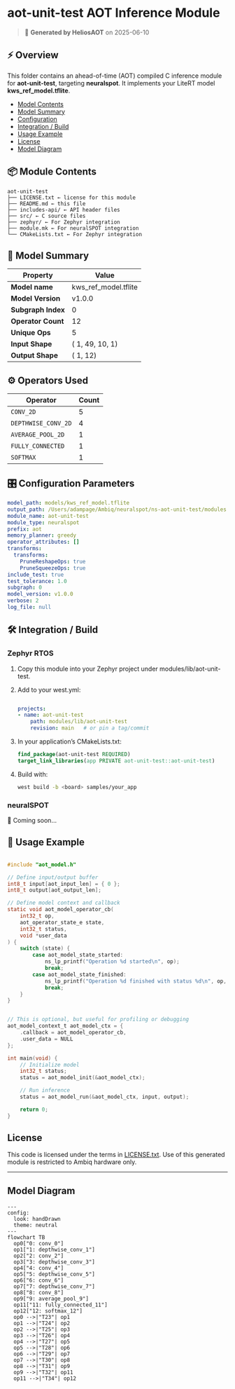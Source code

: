 # aot-unit-test AOT Inference Module

> 🔧 **Generated by HeliosAOT** on 2025-06-10

## ⚡️ Overview

This folder contains an ahead-of-time (AOT) compiled C inference module for **aot-unit-test**, targeting **neuralspot**.
It implements your LiteRT model **kws_ref_model.tflite**.

- [Model Contents](#module-contents)
- [Model Summary](#model-summary)
- [Configuration](#configuration)
- [Integration / Build](#integration--build)
- [Usage Example](#usage-example)
- [License](#license)
- [Model Diagram](#model-diagram)

## 📦 Module Contents

```console
aot-unit-test
├── LICENSE.txt ← license for this module
├── README.md ← this file
├── includes-api/ ← API header files
├── src/ ← C source files
├── zephyr/ ← For Zephyr integration
├── module.mk ← For neuralSPOT integration
└── CMakeLists.txt ← For Zephyr integration
```

## 🧠 Model Summary

| Property               | Value                         |
|------------------------|-------------------------------|
| **Model name**         | kws_ref_model.tflite                 |
| **Model Version**      | v1.0.0              |
| **Subgraph Index**     | 0                   |
| **Operator Count**     | 12            |
| **Unique Ops**         | 5           |
| **Input Shape**        | (  1, 49, 10, 1)        |
| **Output Shape**       | (  1, 12)       |

## ⚙️ Operators Used

| Operator           | Count |
|--------------------|-------|
| `CONV_2D` | 5 |
| `DEPTHWISE_CONV_2D` | 4 |
| `AVERAGE_POOL_2D` | 1 |
| `FULLY_CONNECTED` | 1 |
| `SOFTMAX` | 1 |

## 🎛️ Configuration Parameters

```yaml
model_path: models/kws_ref_model.tflite
output_path: /Users/adampage/Ambiq/neuralspot/ns-aot-unit-test/modules
module_name: aot-unit-test
module_type: neuralspot
prefix: aot
memory_planner: greedy
operator_attributes: []
transforms:
  transforms:
    PruneReshapeOps: true
    PruneSqueezeOps: true
include_test: true
test_tolerance: 1.0
subgraph: 0
model_version: v1.0.0
verbose: 2
log_file: null

```

## 🛠️ Integration / Build

### Zephyr RTOS

1. Copy this module into your Zephyr project under modules/lib/aot-unit-test.

2. Add to your west.yml:

    ```yaml

    projects:
    - name: aot-unit-test
        path: modules/lib/aot-unit-test
        revision: main   # or pin a tag/commit
    ```

3. In your application’s CMakeLists.txt:

    ```cmake
    find_package(aot-unit-test REQUIRED)
    target_link_libraries(app PRIVATE aot-unit-test::aot-unit-test)
    ```

4. Build with:

    ```bash
    west build -b <board> samples/your_app
    ```

### neuralSPOT

🚧 Coming soon...

## 🚀 Usage Example

```c

#include "aot_model.h"

// Define input/output buffer
int8_t input[aot_input_len] = { 0 };
int8_t output[aot_output_len];

// Define model context and callback
static void aot_model_operator_cb(
    int32_t op,
    aot_operator_state_e state,
    int32_t status,
    void *user_data
) {
    switch (state) {
        case aot_model_state_started:
            ns_lp_printf("Operation %d started\n", op);
            break;
        case aot_model_state_finished:
            ns_lp_printf("Operation %d finished with status %d\n", op, status);
            break;
    }
}


// This is optional, but useful for profiling or debugging
aot_model_context_t aot_model_ctx = {
    .callback = aot_model_operator_cb,
    .user_data = NULL
};

int main(void) {
    // Initialize model
    int32_t status;
    status = aot_model_init(&aot_model_ctx);

    // Run inference
    status = aot_model_run(&aot_model_ctx, input, output);

    return 0;
}

```

## License

This code is licensed under the terms in [LICENSE.txt](./LICENSE.txt).
Use of this generated module is restricted to Ambiq hardware only.

---

## Model Diagram

```mermaid
---
config:
  look: handDrawn
  theme: neutral
---
flowchart TB
  op0["0: conv_0"]
  op1["1: depthwise_conv_1"]
  op2["2: conv_2"]
  op3["3: depthwise_conv_3"]
  op4["4: conv_4"]
  op5["5: depthwise_conv_5"]
  op6["6: conv_6"]
  op7["7: depthwise_conv_7"]
  op8["8: conv_8"]
  op9["9: average_pool_9"]
  op11["11: fully_connected_11"]
  op12["12: softmax_12"]
  op0 -->|"T23"| op1
  op1 -->|"T24"| op2
  op2 -->|"T25"| op3
  op3 -->|"T26"| op4
  op4 -->|"T27"| op5
  op5 -->|"T28"| op6
  op6 -->|"T29"| op7
  op7 -->|"T30"| op8
  op8 -->|"T31"| op9
  op9 -->|"T32"| op11
  op11 -->|"T34"| op12
```

